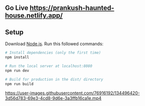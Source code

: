 ## Go Live https://prankush-haunted-house.netlify.app/

## Setup
Download [Node.js](https://nodejs.org/en/download/).
Run this followed commands:

``` bash
# Install dependencies (only the first time)
npm install

# Run the local server at localhost:8080
npm run dev

# Build for production in the dist/ directory
npm run build
```

https://user-images.githubusercontent.com/76916192/134496420-3d56d783-69e3-4cd8-9d6e-3a3ffb16ca1e.mp4
